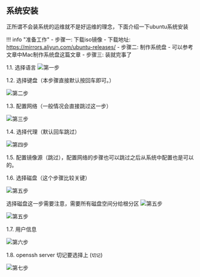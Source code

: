 ## **系统安装**
正所谓不会装系统的运维就不是好运维的理念，下面介绍一下ubuntu系统安装

!!! info "准备工作"
    - 步骤一: 下载iso镜像
        - 下载地址: https://mirrors.aliyun.com/ubuntu-releases/
    - 步骤二: 制作系统盘
        - 可以参考文章中Mac制作系统盘这篇文章
    - 步骤三: 装就完事了

1.1. 选择语言
![第一步](https://pic.imgdb.cn/item/632d192516f2c2beb1185a77.png)

1.2. 选择键盘（本步骤直接默认按回车即可。）

![第二步](https://pic.imgdb.cn/item/632d192616f2c2beb1185a80.png)

1.3. 配置网络（一般情况会直接跳过这一步）

![第三步](https://pic.imgdb.cn/item/632d192616f2c2beb1185a8b.png)

1.4. 选择代理（默认回车跳过）

![第四步](https://pic.imgdb.cn/item/632d192616f2c2beb1185a94.png)

1.5. 配置镜像源（跳过），配置网络的步骤也可以跳过之后从系统中配置也是可以的。

1.6. 选择磁盘（这个步骤比较关键）

![第五步](https://pic.imgdb.cn/item/632d192616f2c2beb1185a9e.png)

选择磁盘这一步需要注意，需要所有磁盘空间分给根分区
![第五步](https://pic.imgdb.cn/item/632d193416f2c2beb1186a6c.png)

![第五步](https://pic.imgdb.cn/item/632d193416f2c2beb1186a7d.png)


1.7. 用户信息

![第六步](https://pic.imgdb.cn/item/632d193416f2c2beb1186a90.png)


1.8. openssh server 切记要选择上 (`切记`)

![第七步](https://pic.imgdb.cn/item/632d193416f2c2beb1186aa0.png)